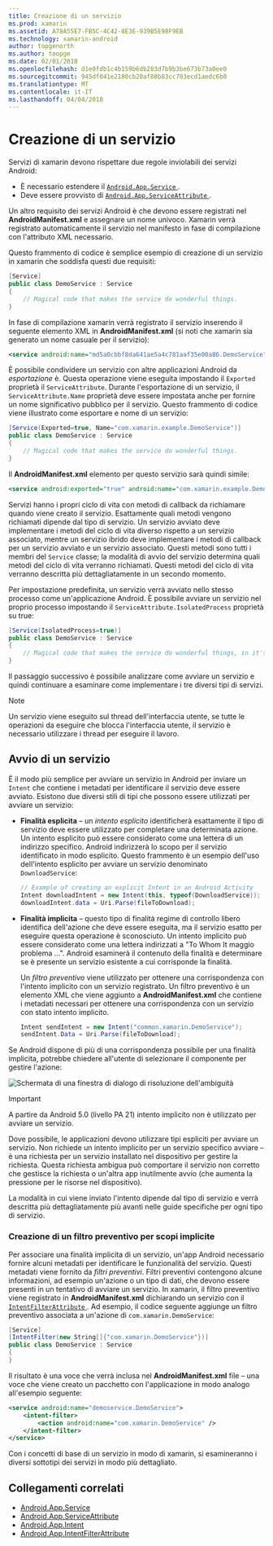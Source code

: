 ```yaml
---
title: Creazione di un servizio
ms.prod: xamarin
ms.assetid: A78A55E7-FB5C-4C42-8E3E-939B5E98F9EB
ms.technology: xamarin-android
author: topgenorth
ms.author: toopge
ms.date: 02/01/2018
ms.openlocfilehash: d1e0fdb1c4b159b6db283d7b9b3be673b73a0ee0
ms.sourcegitcommit: 945df041e2180cb20af08b83cc703ecd1aedc6b0
ms.translationtype: MT
ms.contentlocale: it-IT
ms.lasthandoff: 04/04/2018
---
```

# <a name="creating-a-service"></a>Creazione di un servizio

Servizi di xamarin devono rispettare due regole inviolabili dei servizi Android:

* È necessario estendere il [ `Android.App.Service` ](https://developer.xamarin.com/api/type/Android.App.Service/).
* Deve essere provvisto di [ `Android.App.ServiceAttribute` ](https://developer.xamarin.com/api/type/Android.App.ServiceAttribute/).

Un altro requisito dei servizi Android è che devono essere registrati nel **AndroidManifest.xml** e assegnare un nome univoco. Xamarin verrà registrato automaticamente il servizio nel manifesto in fase di compilazione con l'attributo XML necessario.

Questo frammento di codice è semplice esempio di creazione di un servizio in xamarin che soddisfa questi due requisiti:  

```csharp
[Service]
public class DemoService : Service
{
    // Magical code that makes the service do wonderful things.
}
```

In fase di compilazione xamarin verrà registrato il servizio inserendo il seguente elemento XML in **AndroidManifest.xml** (si noti che xamarin sia generato un nome casuale per il servizio):

```xml
<service android:name="md5a0cbbf8da641ae5a4c781aaf35e00a86.DemoService" />
```

È possibile condividere un servizio con altre applicazioni Android da _esportazione_ è. Questa operazione viene eseguita impostando il `Exported` proprietà il `ServiceAttribute`. Durante l'esportazione di un servizio, il `ServiceAttribute.Name` proprietà deve essere impostata anche per fornire un nome significativo pubblico per il servizio. Questo frammento di codice viene illustrato come esportare e nome di un servizio:

```csharp
[Service(Exported=true, Name="com.xamarin.example.DemoService")]
public class DemoService : Service
{
    // Magical code that makes the service do wonderful things.
}
```

Il **AndroidManifest.xml** elemento per questo servizio sarà quindi simile:

```xml
<service android:exported="true" android:name="com.xamarin.example.DemoService" />
```

Servizi hanno i propri ciclo di vita con metodi di callback da richiamare quando viene creato il servizio. Esattamente quali metodi vengono richiamati dipende dal tipo di servizio. Un servizio avviato deve implementare i metodi del ciclo di vita diverso rispetto a un servizio associato, mentre un servizio ibrido deve implementare i metodi di callback per un servizio avviato e un servizio associato. Questi metodi sono tutti i membri del `Service` classe; la modalità di avvio del servizio determina quali metodi del ciclo di vita verranno richiamati. Questi metodi del ciclo di vita verranno descritta più dettagliatamente in un secondo momento.

Per impostazione predefinita, un servizio verrà avviato nello stesso processo come un'applicazione Android. È possibile avviare un servizio nel proprio processo impostando il `ServiceAttribute.IsolatedProcess` proprietà su true:

```csharp
[Service(IsolatedProcess=true)]
public class DemoService : Service
{
    // Magical code that makes the service do wonderful things, in it's own process!
}
```

Il passaggio successivo è possibile analizzare come avviare un servizio e quindi continuare a esaminare come implementare i tre diversi tipi di servizi.

> [!NOTE]
> Un servizio viene eseguito sul thread dell'interfaccia utente, se tutte le operazioni da eseguire che blocca l'interfaccia utente, il servizio è necessario utilizzare i thread per eseguire il lavoro.

## <a name="starting-a-service"></a>Avvio di un servizio

È il modo più semplice per avviare un servizio in Android per inviare un `Intent` che contiene i metadati per identificare il servizio deve essere avviato. Esistono due diversi stili di tipi che possono essere utilizzati per avviare un servizio:

-   **Finalità esplicita** &ndash; un _intento esplicito_ identificherà esattamente il tipo di servizio deve essere utilizzato per completare una determinata azione. Un intento esplicito può essere considerato come una lettera di un indirizzo specifico. Android indirizzerà lo scopo per il servizio identificato in modo esplicito. Questo frammento è un esempio dell'uso dell'intento esplicito per avviare un servizio denominato `DownloadService`:

    ```csharp
    // Example of creating an explicit Intent in an Android Activity
    Intent downloadIntent = new Intent(this, typeof(DownloadService));
    downloadIntent.data = Uri.Parse(fileToDownload);
    ```

-   **Finalità implicita** &ndash; questo tipo di finalità regime di controllo libero identifica dell'azione che deve essere eseguita, ma il servizio esatto per eseguire questa operazione è sconosciuto. Un intento implicito può essere considerato come una lettera indirizzati a "To Whom It maggio problema …".
    Android esaminerà il contenuto della finalità e determinare se è presente un servizio esistente a cui corrisponde la finalità.

    Un _filtro preventivo_ viene utilizzato per ottenere una corrispondenza con l'intento implicito con un servizio registrato. Un filtro preventivo è un elemento XML che viene aggiunto a **AndroidManifest.xml** che contiene i metadati necessari per ottenere una corrispondenza con un servizio con stato intento implicito.

    ```csharp
    Intent sendIntent = new Intent("common.xamarin.DemoService");
    sendIntent.Data = Uri.Parse(fileToDownload);
    ```

Se Android dispone di più di una corrispondenza possibile per una finalità implicita, potrebbe chiedere all'utente di selezionare il componente per gestire l'azione:

![Schermata di una finestra di dialogo di risoluzione dell'ambiguità](images/creating-a-service-01.png "schermata di una finestra di dialogo di risoluzione dell'ambiguità")

> [!IMPORTANT]
> A partire da Android 5.0 (livello PA 21) intento implicito non è utilizzato per avviare un servizio.

Dove possibile, le applicazioni devono utilizzare tipi espliciti per avviare un servizio. Non richiede un intento implicito per un servizio specifico avviare &ndash; è una richiesta per un servizio installato nel dispositivo per gestire la richiesta. Questa richiesta ambigua può comportare il servizio non corretto che gestisce la richiesta o un'altra app inutilmente avvio (che aumenta la pressione per le risorse nel dispositivo).

La modalità in cui viene inviato l'intento dipende dal tipo di servizio e verrà descritta più dettagliatamente più avanti nelle guide specifiche per ogni tipo di servizio.


### <a name="creating-an-intent-filter-for-implicit-intents"></a>Creazione di un filtro preventivo per scopi implicite

Per associare una finalità implicita di un servizio, un'app Android necessario fornire alcuni metadati per identificare le funzionalità del servizio. Questi metadati viene fornito da _filtri preventivi_. Filtri preventivi contengono alcune informazioni, ad esempio un'azione o un tipo di dati, che devono essere presenti in un tentativo di avviare un servizio. In xamarin, il filtro preventivo viene registrato in **AndroidManifest.xml** dichiarando un servizio con il [ `IntentFilterAttribute` ](https://developer.xamarin.com/api/type/Android.App.IntentFilterAttribute/). Ad esempio, il codice seguente aggiunge un filtro preventivo associata a un'azione di `com.xamarin.DemoService`:

```csharp
[Service]
[IntentFilter(new String[]{"com.xamarin.DemoService"})]
public class DemoService : Service
{
}
```

Il risultato è una voce che verrà inclusa nel **AndroidManifest.xml** file &ndash; una voce che viene creato un pacchetto con l'applicazione in modo analogo all'esempio seguente:

```xml
<service android:name="demoservice.DemoService">
    <intent-filter>
        <action android:name="com.xamarin.DemoService" />
    </intent-filter>
</service>
```

Con i concetti di base di un servizio in modo di xamarin, si esamineranno i diversi sottotipi dei servizi in modo più dettagliato.


## <a name="related-links"></a>Collegamenti correlati

- [Android.App.Service](https://developer.xamarin.com/api/type/Android.App.Service/)
- [Android.App.ServiceAttribute](https://developer.xamarin.com/api/type/Android.App.ServiceAttribute/)
- [Android.App.Intent](https://developer.xamarin.com/api/type/Android.Content.Intent/)
- [Android.App.IntentFilterAttribute](https://developer.xamarin.com/api/type/Android.App.IntentFilterAttribute/)
